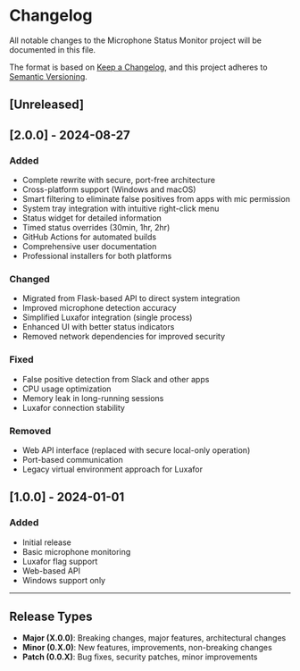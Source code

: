 # Changelog

All notable changes to the Microphone Status Monitor project will be documented in this file.

The format is based on [Keep a Changelog](https://keepachangelog.com/en/1.0.0/),
and this project adheres to [Semantic Versioning](https://semver.org/spec/v2.0.0.html).

## [Unreleased]

## [2.0.0] - 2024-08-27

### Added
- Complete rewrite with secure, port-free architecture
- Cross-platform support (Windows and macOS)
- Smart filtering to eliminate false positives from apps with mic permission
- System tray integration with intuitive right-click menu
- Status widget for detailed information
- Timed status overrides (30min, 1hr, 2hr)
- GitHub Actions for automated builds
- Comprehensive user documentation
- Professional installers for both platforms

### Changed
- Migrated from Flask-based API to direct system integration
- Improved microphone detection accuracy
- Simplified Luxafor integration (single process)
- Enhanced UI with better status indicators
- Removed network dependencies for improved security

### Fixed
- False positive detection from Slack and other apps
- CPU usage optimization
- Memory leak in long-running sessions
- Luxafor connection stability

### Removed
- Web API interface (replaced with secure local-only operation)
- Port-based communication
- Legacy virtual environment approach for Luxafor

## [1.0.0] - 2024-01-01

### Added
- Initial release
- Basic microphone monitoring
- Luxafor flag support
- Web-based API
- Windows support only

---

## Release Types

- **Major (X.0.0)**: Breaking changes, major features, architectural changes
- **Minor (0.X.0)**: New features, improvements, non-breaking changes
- **Patch (0.0.X)**: Bug fixes, security patches, minor improvements
